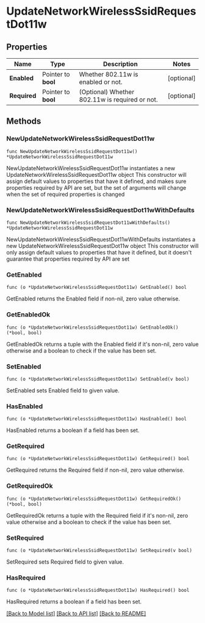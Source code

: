 # UpdateNetworkWirelessSsidRequestDot11w

## Properties

Name | Type | Description | Notes
------------ | ------------- | ------------- | -------------
**Enabled** | Pointer to **bool** | Whether 802.11w is enabled or not. | [optional] 
**Required** | Pointer to **bool** | (Optional) Whether 802.11w is required or not. | [optional] 

## Methods

### NewUpdateNetworkWirelessSsidRequestDot11w

`func NewUpdateNetworkWirelessSsidRequestDot11w() *UpdateNetworkWirelessSsidRequestDot11w`

NewUpdateNetworkWirelessSsidRequestDot11w instantiates a new UpdateNetworkWirelessSsidRequestDot11w object
This constructor will assign default values to properties that have it defined,
and makes sure properties required by API are set, but the set of arguments
will change when the set of required properties is changed

### NewUpdateNetworkWirelessSsidRequestDot11wWithDefaults

`func NewUpdateNetworkWirelessSsidRequestDot11wWithDefaults() *UpdateNetworkWirelessSsidRequestDot11w`

NewUpdateNetworkWirelessSsidRequestDot11wWithDefaults instantiates a new UpdateNetworkWirelessSsidRequestDot11w object
This constructor will only assign default values to properties that have it defined,
but it doesn't guarantee that properties required by API are set

### GetEnabled

`func (o *UpdateNetworkWirelessSsidRequestDot11w) GetEnabled() bool`

GetEnabled returns the Enabled field if non-nil, zero value otherwise.

### GetEnabledOk

`func (o *UpdateNetworkWirelessSsidRequestDot11w) GetEnabledOk() (*bool, bool)`

GetEnabledOk returns a tuple with the Enabled field if it's non-nil, zero value otherwise
and a boolean to check if the value has been set.

### SetEnabled

`func (o *UpdateNetworkWirelessSsidRequestDot11w) SetEnabled(v bool)`

SetEnabled sets Enabled field to given value.

### HasEnabled

`func (o *UpdateNetworkWirelessSsidRequestDot11w) HasEnabled() bool`

HasEnabled returns a boolean if a field has been set.

### GetRequired

`func (o *UpdateNetworkWirelessSsidRequestDot11w) GetRequired() bool`

GetRequired returns the Required field if non-nil, zero value otherwise.

### GetRequiredOk

`func (o *UpdateNetworkWirelessSsidRequestDot11w) GetRequiredOk() (*bool, bool)`

GetRequiredOk returns a tuple with the Required field if it's non-nil, zero value otherwise
and a boolean to check if the value has been set.

### SetRequired

`func (o *UpdateNetworkWirelessSsidRequestDot11w) SetRequired(v bool)`

SetRequired sets Required field to given value.

### HasRequired

`func (o *UpdateNetworkWirelessSsidRequestDot11w) HasRequired() bool`

HasRequired returns a boolean if a field has been set.


[[Back to Model list]](../README.md#documentation-for-models) [[Back to API list]](../README.md#documentation-for-api-endpoints) [[Back to README]](../README.md)


